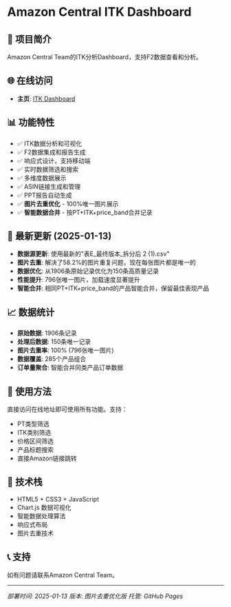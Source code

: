 # Amazon Central ITK Dashboard

## 🎯 项目简介
Amazon Central Team的ITK分析Dashboard，支持F2数据查看和分析。

## 🌐 在线访问
- **主页**: [ITK Dashboard](https://yueyue20230831.github.io/amazon-central-itk-dashboard/)

## 📊 功能特性
- ✅ ITK数据分析和可视化
- ✅ F2数据集成和报告生成
- ✅ 响应式设计，支持移动端
- ✅ 实时数据筛选和搜索
- ✅ 多维度数据展示
- ✅ ASIN链接生成和管理
- ✅ PPT报告自动生成
- ✅ **图片去重优化** - 100%唯一图片展示
- ✅ **智能数据合并** - 按PT+ITK+price_band合并记录

## 🔄 最新更新 (2025-01-13)
- **数据源更新**: 使用最新的"表E_最终版本_拆分后 2 (1).csv"
- **图片去重**: 解决了58.2%的图片重复问题，现在每张图片都是唯一的
- **数据优化**: 从1906条原始记录优化为150条高质量记录
- **性能提升**: 796张唯一图片，加载速度显著提升
- **智能合并**: 相同PT+ITK+price_band的产品智能合并，保留最佳表现产品

## 📈 数据统计
- **原始数据**: 1906条记录
- **处理后数据**: 150条唯一记录
- **图片去重率**: 100% (796张唯一图片)
- **数据覆盖**: 285个产品组合
- **订单量聚合**: 智能合并同类产品订单数据

## 🚀 使用方法
直接访问在线地址即可使用所有功能。支持：
- PT类型筛选
- ITK类别筛选
- 价格区间筛选
- 产品标题搜索
- 直接Amazon链接跳转

## 🔧 技术栈
- HTML5 + CSS3 + JavaScript
- Chart.js 数据可视化
- 智能数据处理算法
- 响应式布局
- 图片去重技术

## 📞 支持
如有问题请联系Amazon Central Team。

---
*部署时间: 2025-01-13*
*版本: 图片去重优化版*
*托管: GitHub Pages*
